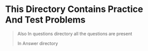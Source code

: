 # This Directory Contains Practice And Test Problems 

> Also In questions directory all the questions are present 
> 
> In Answer directory 
